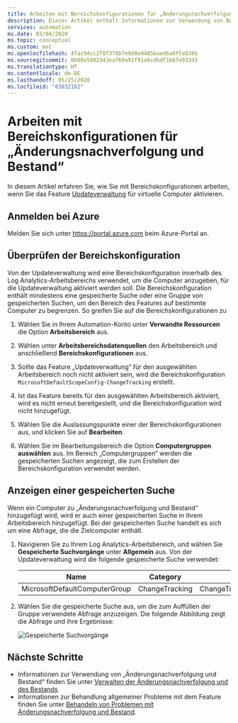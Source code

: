 ```yaml
---
title: Arbeiten mit Bereichskonfigurationen für „Änderungsnachverfolgung und Bestand“ von Azure Automation
description: Dieser Artikel enthält Informationen zur Verwendung von Bereichskonfigurationen im Zusammenhang mit „Änderungsnachverfolgung und Bestand“.
services: automation
ms.date: 03/04/2020
ms.topic: conceptual
ms.custom: mvc
ms.openlocfilehash: 4fac94cc2f8f378b7e9d8e9485baed6a0ffa838b
ms.sourcegitcommit: 0b80a5802343ea769a91f91a8cdbdf1b67a932d3
ms.translationtype: HT
ms.contentlocale: de-DE
ms.lasthandoff: 05/25/2020
ms.locfileid: "83832162"
---
```

# <a name="work-with-scope-configurations-for-change-tracking-and-inventory"></a>Arbeiten mit Bereichskonfigurationen für „Änderungsnachverfolgung und Bestand“

In diesem Artikel erfahren Sie, wie Sie mit Bereichskonfigurationen arbeiten, wenn Sie das Feature [Updateverwaltung](automation-update-management.md) für virtuelle Computer aktivieren. 

## <a name="sign-in-to-azure"></a>Anmelden bei Azure

Melden Sie sich unter https://portal.azure.com beim Azure-Portal an.

## <a name="check-the-scope-configuration"></a><a name="scope-configuration"></a>Überprüfen der Bereichskonfiguration

Von der Updateverwaltung wird eine Bereichskonfiguration innerhalb des Log Analytics-Arbeitsbereichs verwendet, um die Computer anzugeben, für die Updateverwaltung aktiviert werden soll. Die Bereichskonfiguration enthält mindestens eine gespeicherte Suche oder eine Gruppe von gespeicherten Suchen, um den Bereich des Features auf bestimmte Computer zu begrenzen. So greifen Sie auf die Bereichskonfigurationen zu

1. Wählen Sie in Ihrem Automation-Konto unter **Verwandte Ressourcen** die Option **Arbeitsbereich** aus. 

2. Wählen unter **Arbeitsbereichsdatenquellen** den Arbeitsbereich und anschließend **Bereichskonfigurationen** aus.

3. Sollte das Feature „Updateverwaltung“ für den ausgewählten Arbeitsbereich noch nicht aktiviert sein, wird die Bereichskonfiguration `MicrosoftDefaultScopeConfig-ChangeTracking` erstellt. 

4. Ist das Feature bereits für den ausgewählten Arbeitsbereich aktiviert, wird es nicht erneut bereitgestellt, und die Bereichskonfiguration wird nicht hinzugefügt. 

5. Wählen Sie die Auslassungspunkte einer der Bereichskonfigurationen aus, und klicken Sie auf **Bearbeiten**. 

6. Wählen Sie im Bearbeitungsbereich die Option **Computergruppen auswählen** aus. Im Bereich „Computergruppen“ werden die gespeicherten Suchen angezeigt, die zum Erstellen der Bereichskonfiguration verwendet werden.

## <a name="view-a-saved-search"></a>Anzeigen einer gespeicherten Suche

Wenn ein Computer zu „Änderungsnachverfolgung und Bestand“ hinzugefügt wird, wird er auch einer gespeicherten Suche in Ihrem Arbeitsbereich hinzugefügt. Bei der gespeicherten Suche handelt es sich um eine Abfrage, die die Zielcomputer enthält.

1. Navigieren Sie zu Ihrem Log Analytics-Arbeitsbereich, und wählen Sie **Gespeicherte Suchvorgänge** unter **Allgemein** aus. Von der Updateverwaltung wird die folgende gespeicherte Suche verwendet:

    |Name     |Category  |Alias  |
    |---------|---------|---------|
    |MicrosoftDefaultComputerGroup     |  ChangeTracking       | ChangeTracking__MicrosoftDefaultComputerGroup        |

2. Wählen Sie die gespeicherte Suche aus, um die zum Auffüllen der Gruppe verwendete Abfrage anzuzeigen. Die folgende Abbildung zeigt die Abfrage und ihre Ergebnisse:

    ![Gespeicherte Suchvorgänge](media/automation-scope-configurations-change-tracking/logsearch.png)

## <a name="next-steps"></a>Nächste Schritte

* Informationen zur Verwendung von „Änderungsnachverfolgung und Bestand“ finden Sie unter [Verwalten der Änderungsnachverfolgung und des Bestands](change-tracking-file-contents.md).
* Informationen zur Behandlung allgemeiner Probleme mit dem Feature finden Sie unter [Behandeln von Problemen mit Änderungsnachverfolgung und Bestand](troubleshoot/change-tracking.md).